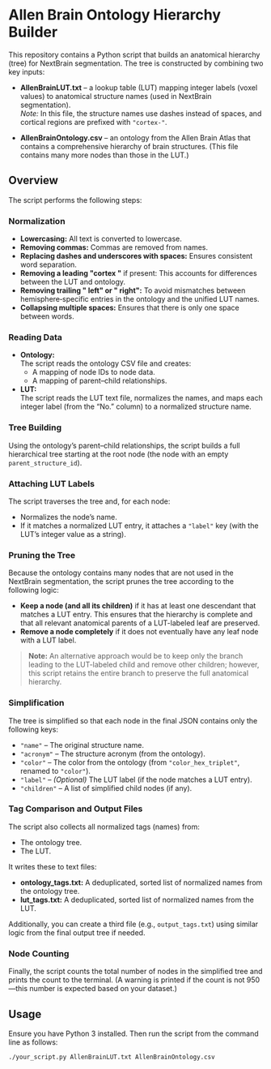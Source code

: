 # Allen Brain Ontology Hierarchy Builder

This repository contains a Python script that builds an anatomical hierarchy (tree) for NextBrain segmentation. The tree is constructed by combining two key inputs:

- **AllenBrainLUT.txt** – a lookup table (LUT) mapping integer labels (voxel values) to anatomical structure names (used in NextBrain segmentation).  
  *Note:* In this file, the structure names use dashes instead of spaces, and cortical regions are prefixed with `"cortex-"`.

- **AllenBrainOntology.csv** – an ontology from the Allen Brain Atlas that contains a comprehensive hierarchy of brain structures. (This file contains many more nodes than those in the LUT.)

## Overview

The script performs the following steps:

### Normalization
- **Lowercasing:** All text is converted to lowercase.
- **Removing commas:** Commas are removed from names.
- **Replacing dashes and underscores with spaces:** Ensures consistent word separation.
- **Removing a leading "cortex "** if present: This accounts for differences between the LUT and ontology.
- **Removing trailing " left" or " right":** To avoid mismatches between hemisphere‐specific entries in the ontology and the unified LUT names.
- **Collapsing multiple spaces:** Ensures that there is only one space between words.

### Reading Data
- **Ontology:**  
  The script reads the ontology CSV file and creates:
  - A mapping of node IDs to node data.
  - A mapping of parent–child relationships.
- **LUT:**  
  The script reads the LUT text file, normalizes the names, and maps each integer label (from the “No.” column) to a normalized structure name.

### Tree Building
Using the ontology’s parent–child relationships, the script builds a full hierarchical tree starting at the root node (the node with an empty `parent_structure_id`).

### Attaching LUT Labels
The script traverses the tree and, for each node:
- Normalizes the node’s name.
- If it matches a normalized LUT entry, it attaches a `"label"` key (with the LUT’s integer value as a string).

### Pruning the Tree
Because the ontology contains many nodes that are not used in the NextBrain segmentation, the script prunes the tree according to the following logic:

- **Keep a node (and all its children)** if it has at least one descendant that matches a LUT entry. This ensures that the hierarchy is complete and that all relevant anatomical parents of a LUT-labeled leaf are preserved.
- **Remove a node completely** if it does not eventually have any leaf node with a LUT label.

> **Note:** An alternative approach would be to keep only the branch leading to the LUT-labeled child and remove other children; however, this script retains the entire branch to preserve the full anatomical hierarchy.

### Simplification
The tree is simplified so that each node in the final JSON contains only the following keys:
- `"name"` – The original structure name.
- `"acronym"` – The structure acronym (from the ontology).
- `"color"` – The color from the ontology (from `"color_hex_triplet"`, renamed to `"color"`).
- `"label"` – *(Optional)* The LUT label (if the node matches a LUT entry).
- `"children"` – A list of simplified child nodes (if any).

### Tag Comparison and Output Files
The script also collects all normalized tags (names) from:
- The ontology tree.
- The LUT.

It writes these to text files:
- **ontology_tags.txt:** A deduplicated, sorted list of normalized names from the ontology tree.
- **lut_tags.txt:** A deduplicated, sorted list of normalized names from the LUT.

Additionally, you can create a third file (e.g., `output_tags.txt`) using similar logic from the final output tree if needed.

### Node Counting
Finally, the script counts the total number of nodes in the simplified tree and prints the count to the terminal. (A warning is printed if the count is not 950—this number is expected based on your dataset.)

## Usage

Ensure you have Python 3 installed. Then run the script from the command line as follows:

```bash
./your_script.py AllenBrainLUT.txt AllenBrainOntology.csv
